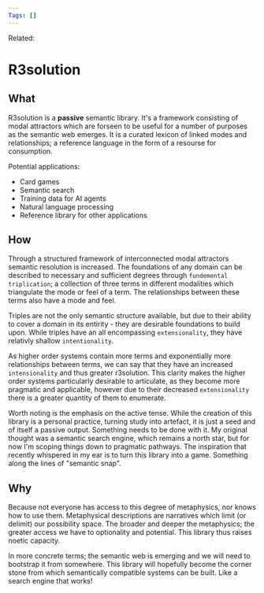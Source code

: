 ```yaml
---
Tags: []
---
```

Related: 
# R3solution
## What 
R3solution is a **passive** semantic library. It's a framework consisting of modal attractors which are forseen to be useful for a number of purposes as the semantic web emerges. It is a curated lexicon of linked modes and relationships; a reference language in the form of a resourse for consumption. 

Potential applications:
- Card games
- Semantic search
- Training data for AI agents
- Natural language processing
- Reference library for other applications

## How
Through a structured framework of interconnected modal attractors semantic resolution is increased. The foundations of any domain can be described to necessary and sufficient degrees through `fundemental triplication`; a collection of three terms in different modalities which triangulate the mode or feel of a term. The relationships between these terms also have a mode and feel.

Triples are not the only semantic structure available, but due to their ability to cover a domain in its entirity - they are desirable foundations to build upon. While triples have an all encompassing `extensionality`, they have relativly shallow `intentionality`. 

As higher order systems contain more terms and exponentially more relationships between terms, we can say that they have an increased `intensionality` and thus greater r3solution. This clarity makes the higher order systems particularly desirable to articulate, as they become more pragmatic and applicable, however due to their decreased `extensionality` there is a greater quantity of them to enumerate. 

Worth noting is the emphasis on the active tense. While the creation of this library is a personal practice, turning study into artefact, it is just a seed and of itself a passive output. Something needs to be done with it. My original thought was a semantic search engine, which remains a north star, but for now I'm scoping things down to pragmatic pathways. The inspiration that recently whispered in my ear is to turn this library into a game. Something along the lines of "semantic snap".

## Why
Because not everyone has access to this degree of metaphysics, nor knows how to use them. Metaphysical descriptions are narratives which limit (or delimit) our possibility space. The broader and deeper the metaphysics; the greater access we have to optionality and potential. This library thus raises noetic capacity.

In more concrete terms; the semantic web is emerging and we will need to bootstrap it from somewhere. This library will hopefully become the corner stone from which semantically compatible systems can be built. Like a search engine that works! 




